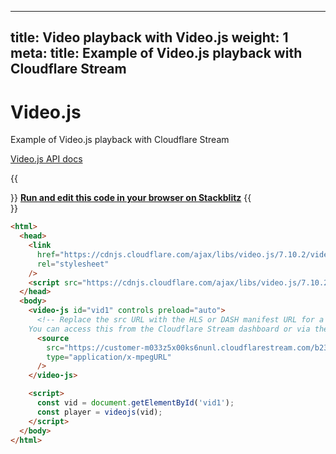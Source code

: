 
---
title: Video playback with Video.js
weight: 1
meta:
  title: Example of Video.js playback with Cloudflare Stream
---

# Video.js

Example of Video.js playback with Cloudflare Stream

[Video.js API docs](https://docs.videojs.com/)

{{<Aside>}}
[**Run and edit this code in your browser on Stackblitz**](https://stackblitz.com/edit/cloudflare-stream-examples?file=examples%2Fvideo-js.html&initialPath=video-js&terminal=start-stackblitz)
{{</Aside>}}

```html
<html>
  <head>
    <link
      href="https://cdnjs.cloudflare.com/ajax/libs/video.js/7.10.2/video-js.min.css"
      rel="stylesheet"
    />
    <script src="https://cdnjs.cloudflare.com/ajax/libs/video.js/7.10.2/video.min.js"></script>
  </head>
  <body>
    <video-js id="vid1" controls preload="auto">
      <!-- Replace the src URL with the HLS or DASH manifest URL for a given video
    You can access this from the Cloudflare Stream dashboard or via the Stream API -->
      <source
        src="https://customer-m033z5x00ks6nunl.cloudflarestream.com/b236bde30eb07b9d01318940e5fc3eda/manifest/video.m3u8"
        type="application/x-mpegURL"
      />
    </video-js>

    <script>
      const vid = document.getElementById('vid1');
      const player = videojs(vid);
    </script>
  </body>
</html>
```